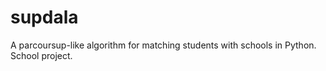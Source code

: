# supdala
A parcoursup-like algorithm for matching students with schools in Python. School project.

